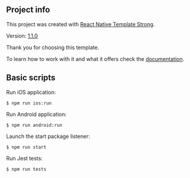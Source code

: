 ## Project info

This project was created with [React Native Template Strong](https://svbutko.github.io/react-native-template-strong/).

Version: [1.1.0](https://github.com/svbutko/react-native-template-strong/releases/tag/v1.1.0)

Thank you for choosing this template.

To learn how to work with it and what it offers check the [documentation](https://svbutko.github.io/react-native-template-strong/docs/getting-started).

## Basic scripts

Run iOS application:
```shell
$ npm run ios:run
```

Run Android application:
```shell
$ npm run android:run
```

Launch the start package listener:
```shell
$ npm run start
```

Run Jest tests:
```shell
$ npm run tests
```
